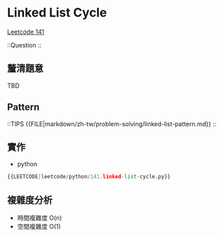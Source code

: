 # Linked List Cycle

[Leetcode 141](https://leetcode.com/problems/linked-list-cycle/description/)

::Question
::

## 釐清題意

TBD

## Pattern

::TIPS
{{FILE|markdown/zh-tw/problem-solving/linked-list-pattern.md}}
::

## 實作

- python

```python
{{LEETCODE|leetcode/python/141.linked-list-cycle.py}}
```

## 複雜度分析

- 時間複雜度
  O(n)
- 空間複雜度
  O(1)
